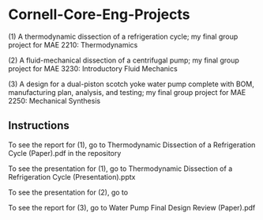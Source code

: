 # Cornell-Core-Eng-Projects
(1) A thermodynamic dissection of a refrigeration cycle; my final group project for MAE 2210: Thermodynamics

(2) A fluid-mechanical dissection of a centrifugal pump; my final group project for MAE 3230: Introductory Fluid Mechanics

(3) A design for a dual-piston scotch yoke water pump complete with BOM, manufacturing plan, analysis, and testing; my final group project for MAE 2250: Mechanical Synthesis

## Instructions
To see the report for (1), go to Thermodynamic Dissection of a Refrigeration Cycle (Paper).pdf in the repository

To see the presentation for (1), go to Thermodynamic Dissection of a Refrigeration Cycle (Presentation).pptx

To see the presentation for (2), go to

To see the report for (3), go to Water Pump Final Design Review (Paper).pdf
